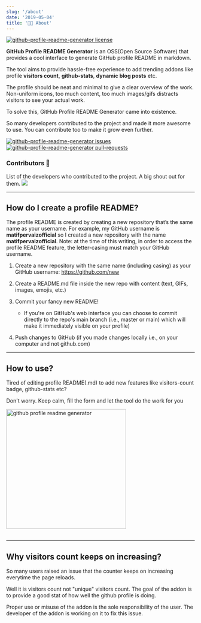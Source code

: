 ```yaml
---
slug: '/about'
date: '2019-05-04'
title: '👨‍💻 About'
---
```


<a href="https://github.com/matifpervaizofficial/github-profile-readme-generator/blob/master/LICENSE" target="blank">
<img src="https://img.shields.io/github/license/matifpervaizofficial/github-profile-readme-generator?style=flat-square" alt="github-profile-readme-generator license" />
</a>

**GitHub Profile README Generator** is an OSS(Open Source Software) that provides a cool interface to generate GitHub profile README in markdown.

The tool aims to provide hassle-free experience to add trending addons like profile **visitors count**, **github-stats**, **dynamic blog posts** etc.

The profile should be neat and minimal to give a clear overview of the work. Non-uniform icons, too much content, too much images/gifs distracts visitors to see your actual work.

To solve this, GitHub Profile README Generator came into existence.

So many developers contributed to the project and made it more awesome to use. You can contribute too to make it grow even further.

<p align="left">
<a href="https://github.com/matifpervaizofficial/github-profile-readme-generator/issues" target="blank">
<img src="https://img.shields.io/github/issues/matifpervaizofficial/github-profile-readme-generator?style=flat-square" alt="github-profile-readme-generator issues"/>
</a>
<br>
<a href="https://github.com/matifpervaizofficial/github-profile-readme-generator/pulls" target="blank">
<img src="https://img.shields.io/github/issues-pr/matifpervaizofficial/github-profile-readme-generator?style=flat-square" alt="github-profile-readme-generator pull-requests"/>
</a>
</p>

### Contributors 🙏

List of the developers who contributed to the project. A big shout out for them.
<a href="https://github.com/matifpervaizofficial/github-profile-readme-generator/graphs/contributors">
<img src="https://contributors-img.web.app/image?repo=matifpervaizofficial/github-profile-readme-generator" />
</a>

<hr/>

## How do I create a profile README?

The profile README is created by creating a new repository that’s the same name as your username. For example, my GitHub username is **matifpervaizofficial** so I created a new repository with the name **matifpervaizofficial**. Note: at the time of this writing, in order to access the profile README feature, the letter-casing must match your GitHub username.

1. Create a new repository with the same name (including casing) as your GitHub username: https://github.com/new

2. Create a README.md file inside the new repo with content (text, GIFs, images, emojis, etc.)

3. Commit your fancy new README!
   - If you're on GitHub's web interface you can choose to commit directly to the repo's main branch (i.e., master or main) which will make it immediately visible on your profile)
4. Push changes to GitHub (if you made changes locally i.e., on your computer and not github.com)
<hr/>

## How to use?

Tired of editing profile README(.md) to add new features like visitors-count badge, github-stats etc?

Don't worry. Keep calm, fill the form and let the tool do the work for you

<img src="https://raw.githubusercontent.com/matifpervaizofficial/github-profile-readme-generator/master/src/images/github-profile-readme-generator.gif"
alt="github profile readme generator" width="320" /><br/><br/>

<hr/>

## Why visitors count keeps on increasing?

So many users raised an issue that the counter keeps on increasing everytime the page reloads.

Well it is visitors count not "unique" visitors count. The goal of the addon is to provide a good stat of how well the github profile is doing.

Proper use or misuse of the addon is the sole responsibility of the user. The developer of the addon is working on it to fix this issue.
